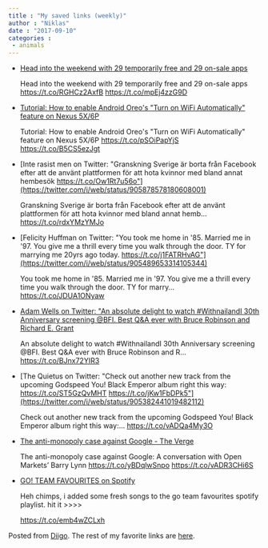 ```yaml
---
title : "My saved links (weekly)"
author : "Niklas"
date : "2017-09-10"
categories : 
 - animals
---
```


- [Head into the weekend with 29 temporarily free and 29 on-sale apps](http://www.androidpolice.com/2017/09/08/app-sales-sept-08-2017/)
    
    Head into the weekend with 29 temporarily free and 29 on-sale apps https://t.co/RGHCz2AxfB https://t.co/mpEj4zzG9D
    
- [Tutorial: How to enable Android Oreo's "Turn on WiFi Automatically" feature on Nexus 5X/6P](http://www.androidpolice.com/2017/09/09/tutorial-enable-android-oreos-turn-wifi-automatically-feature-nexus-5x6p/)
    
    Tutorial: How to enable Android Oreo's "Turn on WiFi Automatically" feature on Nexus 5X/6P https://t.co/pSOiPapYjS https://t.co/B5CS5ezJgt
    
- [Inte rasist men on Twitter: "Granskning Sverige är borta från Facebook efter att de använt plattformen för att hota kvinnor med bland annat hembesök https://t.co/Ow1Rt7u56o"](https://twitter.com/i/web/status/905878578180608001)
    
    Granskning Sverige är borta från Facebook efter att de använt plattformen för att hota kvinnor med bland annat hemb… https://t.co/rdxYMzYMJo
    
- [Felicity Huffman on Twitter: "You took me home in '85. Married me in '97. You give me a thrill every time you walk through the door. TY for marrying me 20yrs ago today. https://t.co/j1FATRHvAG"](https://twitter.com/i/web/status/905489653314105344)
    
    You took me home in '85. Married me in '97. You give me a thrill every time you walk through the door. TY for marry… https://t.co/JDUA1ONyaw
    
- [Adam Wells on Twitter: "An absolute delight to watch #WithnailandI 30th Anniversary screening @BFI. Best Q&A ever with Bruce Robinson and Richard E. Grant](https://twitter.com/i/web/status/905193525825949696)
    
    An absolute delight to watch #WithnailandI 30th Anniversary screening @BFI. Best Q&A ever with Bruce Robinson and R… https://t.co/BJnx72YIR3
    
    
- [The Quietus on Twitter: "Check out another new track from the upcoming Godspeed You! Black Emperor album right this way: https://t.co/ST5GzQvMHT https://t.co/jKw1FbDPk5"](https://twitter.com/i/web/status/905382441019482112)
    
    Check out another new track from the upcoming Godspeed You! Black Emperor album right this way:… https://t.co/vADQa4My3O
    
- [The anti-monopoly case against Google - The Verge](https://www.theverge.com/2017/9/5/16243868/google-monopoly-antitrust-open-markets-barry-lynn)
    
    The anti-monopoly case against Google: A conversation with Open Markets’ Barry Lynn https://t.co/yBDqlwSnpo https://t.co/vADR3CHi6S
    
- [GO! TEAM FAVOURITES on Spotify](https://open.spotify.com/user/thegoteam2013/playlist/5hRDRSSafgxQR6hWtWSrWV)
    
    Heh chimps, i added some fresh songs to the go team favourites spotify playlist. hit it >>>>
    
    https://t.co/emb4wZCLxh
    

Posted from [Diigo](https://www.diigo.com). The rest of my favorite links are [here](https://www.diigo.com/user/npivic).
